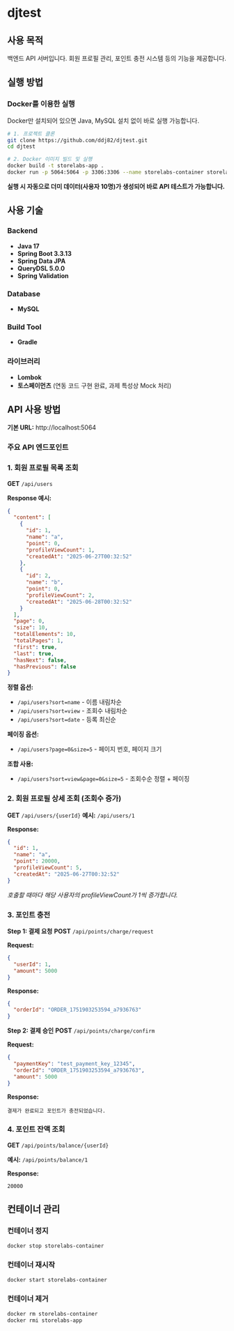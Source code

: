# djtest

## 사용 목적
백엔드 API 서버입니다.
회원 프로필 관리, 포인트 충전 시스템 등의 기능을 제공합니다.

## 실행 방법

### Docker를 이용한 실행
Docker만 설치되어 있으면 Java, MySQL 설치 없이 바로 실행 가능합니다.

```bash
# 1. 프로젝트 클론
git clone https://github.com/ddj82/djtest.git
cd djtest

# 2. Docker 이미지 빌드 및 실행
docker build -t storelabs-app .
docker run -p 5064:5064 -p 3306:3306 --name storelabs-container storelabs-app
```

**실행 시 자동으로 더미 데이터(사용자 10명)가 생성되어 바로 API 테스트가 가능합니다.**

## 사용 기술

### Backend
- **Java 17**
- **Spring Boot 3.3.13**
- **Spring Data JPA**
- **QueryDSL 5.0.0**
- **Spring Validation**

### Database
- **MySQL**

### Build Tool
- **Gradle**

### 라이브러리
- **Lombok**
- **토스페이먼츠** (연동 코드 구현 완료, 과제 특성상 Mock 처리)

## API 사용 방법

**기본 URL:** http://localhost:5064

### 주요 API 엔드포인트

### 1. 회원 프로필 목록 조회
**GET** `/api/users`

**Response 예시:**
```json
{
  "content": [
    {
      "id": 1,
      "name": "a",
      "point": 0,
      "profileViewCount": 1,
      "createdAt": "2025-06-27T00:32:52"
    },
    {
      "id": 2,
      "name": "b", 
      "point": 0,
      "profileViewCount": 2,
      "createdAt": "2025-06-28T00:32:52"
    }
  ],
  "page": 0,
  "size": 10,
  "totalElements": 10,
  "totalPages": 1,
  "first": true,
  "last": true,
  "hasNext": false,
  "hasPrevious": false
}
```

**정렬 옵션:**
- `/api/users?sort=name` - 이름 내림차순
- `/api/users?sort=view` - 조회수 내림차순  
- `/api/users?sort=date` - 등록 최신순

**페이징 옵션:**
- `/api/users?page=0&size=5` - 페이지 번호, 페이지 크기

**조합 사용:**
- `/api/users?sort=view&page=0&size=5` - 조회수순 정렬 + 페이징

### 2. 회원 프로필 상세 조회 (조회수 증가)
**GET** `/api/users/{userId}`
**예시:** `/api/users/1`

**Response:**
```json
{
  "id": 1,
  "name": "a",
  "point": 20000,
  "profileViewCount": 5,
  "createdAt": "2025-06-27T00:32:52"
}
```
*호출할 때마다 해당 사용자의 profileViewCount가 1씩 증가합니다.*

### 3. 포인트 충전

**Step 1: 결제 요청**
**POST** `/api/points/charge/request`

**Request:**
```json
{
  "userId": 1,
  "amount": 5000
}
```

**Response:**
```json
{
  "orderId": "ORDER_1751903253594_a7936763"
}
```

**Step 2: 결제 승인**
**POST** `/api/points/charge/confirm`

**Request:**
```json
{
  "paymentKey": "test_payment_key_12345",
  "orderId": "ORDER_1751903253594_a7936763", 
  "amount": 5000
}
```

**Response:**
```
결제가 완료되고 포인트가 충전되었습니다.
```

### 4. 포인트 잔액 조회
**GET** `/api/points/balance/{userId}`

**예시:** `/api/points/balance/1`

**Response:**
```
20000
```

## 컨테이너 관리

### 컨테이너 정지
```bash
docker stop storelabs-container
```

### 컨테이너 재시작
```bash
docker start storelabs-container
```

### 컨테이너 제거
```bash
docker rm storelabs-container
docker rmi storelabs-app
```
